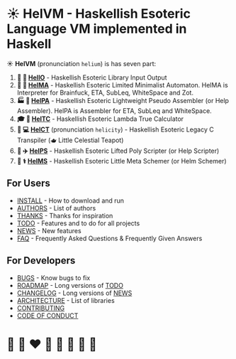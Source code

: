 # ☀️ **HelVM** - Haskellish Esoteric Language VM implemented in Haskell

☀️ **HelVM** (pronunciation `helium`) is has seven part:

1. **🚒 🍳 [HelIO](http://helvm.org/helio)** - Haskellish Esoteric Library Input Output
2. **🔧 🎨 [HelMA](http://helvm.org/helma)** - Haskellish Esoteric Limited Minimalist Automaton. HelMA is Interpreter for Brainfuck, ETA, SubLeq, WhiteSpace and Zot.
3. **🏭 🌾 [HelPA](http://helvm.org/helpa)** - Haskellish Esoteric Lightweight Pseudo Assembler (or Help Assembler).  HelPA is Assembler for ETA, SubLeq and WhiteSpace.
4. **🎓 🏫 [HelTC](http://helvm.org/heltc)** - Haskellish Esoteric Lambda True Calculator
5. **💼 💻 [HelCT](http://helvm.org/helct)** (pronunciation `helicity`) - Haskellish Esoteric Legacy C Transpiler (🫖 Little Celestial Teapot)
6. **🚀 ✈️ [HelPS](http://helvm.org/helps)** - Haskellish Esoteric Lifted Poly Scripter (or Help Scripter)
7. **🔬 ⚕️ [HelMS](http://helvm.org/helms)** - Haskellish Esoteric Little Meta Schemer (or Helm Schemer)

<!-- 1. 🚒 🍳 🧑‍🚒 🧑‍🍳 -->
<!-- 4. 🎓 🏫 🧑‍🎓 🧑‍🏫 -->

## For Users
* [INSTALL](users/INSTALL.md) - How to download and run
* [AUTHORS](users/AUTHORS.md) - List of authors
* [THANKS](users/THANKS.md) - Thanks for inspiration
* [TODO](users/TODO.md) - Features and to do for all projects
* [NEWS](users/NEWS.md) - New features
* [FAQ](users/FAQ.md) - Frequently Asked Questions & Frequently Given Answers

## For Developers
* [BUGS](developers/BUGS.md) - Know bugs to fix
* [ROADMAP](developers/ROADMAP.md) - Long versions of [TODO](users/TODO.md)
* [CHANGELOG](developers/CHANGELOG.md) - Long versions of [NEWS](users/NEWS.md)
* [ARCHITECTURE](developers/ARCHITECTURE.md) - List of libraries
* [CONTRIBUTING](developers/CONTRIBUTING.md)
* [CODE OF CONDUCT](developers/CODE_OF_CONDUCT.md)

<!-- https://en.wikipedia.org/wiki/README -->

# 🦄 🌈 ❤️ 💛 💚 💙 🤍 🖤
